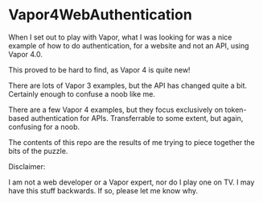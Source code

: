 # Vapor4WebAuthentication

When I set out to play with Vapor, what I was looking for was a nice example of how to do authentication, for a website and not an API, using Vapor 4.0.

This proved to be hard to find, as Vapor 4 is quite new!

There are lots of Vapor 3 examples, but the API has changed quite a bit. Certainly enough to confuse a noob like me.

There are a few Vapor 4 examples, but they focus exclusively on token-based authentication for APIs. Transferrable to some extent, but again, confusing for a noob. 

The contents of this repo are the results of me trying to piece together the bits of the puzzle.

Disclaimer:

I am not a web developer or a Vapor expert, nor do I play one on TV. I may have this stuff backwards. If so, please let me know why.
